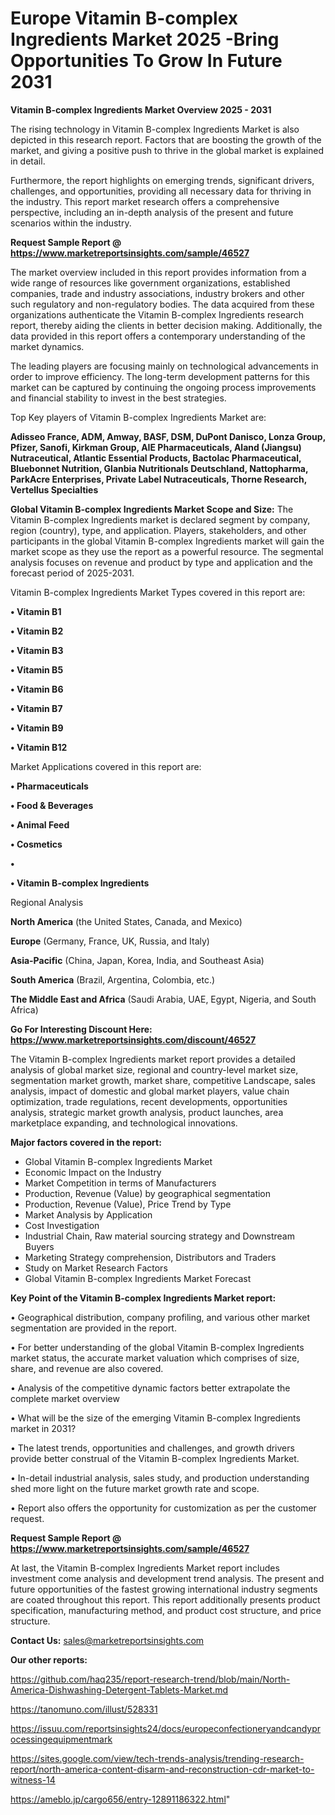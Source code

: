 # Europe Vitamin B-complex Ingredients Market 2025 -Bring Opportunities To Grow In Future 2031

<Strong> Vitamin B-complex Ingredients Market Overview 2025 - 2031</strong>

The rising technology in Vitamin B-complex Ingredients Market is also depicted in this research report. Factors that are boosting the growth of the market, and giving a positive push to thrive in the global market is explained in detail.

Furthermore, the report highlights on emerging trends, significant drivers, challenges, and opportunities, providing all necessary data for thriving in the industry. This report market research offers a comprehensive perspective, including an in-depth analysis of the present and future scenarios within the industry.

<strong>Request Sample Report @ <a href=https://www.marketreportsinsights.com/sample/46527>https://www.marketreportsinsights.com/sample/46527</a></strong>

The market overview included in this report provides information from a wide range of resources like government organizations, established companies, trade and industry associations, industry brokers and other such regulatory and non-regulatory bodies. The data acquired from these organizations authenticate the Vitamin B-complex Ingredients research report, thereby aiding the clients in better decision making. Additionally, the data provided in this report offers a contemporary understanding of the market dynamics.

The leading players are focusing mainly on technological advancements in order to improve efficiency. The long-term development patterns for this market can be captured by continuing the ongoing process improvements and financial stability to invest in the best strategies.

Top Key players of Vitamin B-complex Ingredients Market are:

<strong>Adisseo France, ADM, Amway, BASF, DSM, DuPont Danisco, Lonza Group, Pfizer, Sanofi, Kirkman Group, AIE Pharmaceuticals, Aland (Jiangsu) Nutraceutical, Atlantic Essential Products, Bactolac Pharmaceutical, Bluebonnet Nutrition, Glanbia Nutritionals Deutschland, Nattopharma, ParkAcre Enterprises, Private Label Nutraceuticals, Thorne Research, Vertellus Specialties</strong>

<strong><b>Global Vitamin B-complex Ingredients Market Scope and Size:</b></strong>
The Vitamin B-complex Ingredients market is declared segment by company, region (country), type, and application. Players, stakeholders, and other participants in the global Vitamin B-complex Ingredients market will gain the market scope as they use the report as a powerful resource. The segmental analysis focuses on revenue and product by type and application and the forecast period of 2025-2031.

Vitamin B-complex Ingredients Market Types covered in this report are:

<strong>•  Vitamin B1

•  Vitamin B2

•  Vitamin B3

•  Vitamin B5

•  Vitamin B6

•  Vitamin B7

•  Vitamin B9

•  Vitamin B12</strong>

Market Applications covered in this report are:

<strong>•  Pharmaceuticals

•  Food & Beverages

•  Animal Feed

•  Cosmetics

•  

•  Vitamin B-complex Ingredients</strong> 

Regional Analysis

<strong>North America</strong> (the United States, Canada, and Mexico)

<strong>Europe</strong> (Germany, France, UK, Russia, and Italy)

<strong>Asia-Pacific</strong> (China, Japan, Korea, India, and Southeast Asia)

<strong>South America</strong> (Brazil, Argentina, Colombia, etc.)

<strong>The Middle East and Africa</strong> (Saudi Arabia, UAE, Egypt, Nigeria, and South Africa)

<strong>Go For Interesting Discount Here: <a href=https://www.marketreportsinsights.com/discount/46527>https://www.marketreportsinsights.com/discount/46527</a></strong>

The Vitamin B-complex Ingredients market report provides a detailed analysis of global market size, regional and country-level market size, segmentation market growth, market share, competitive Landscape, sales analysis, impact of domestic and global market players, value chain optimization, trade regulations, recent developments, opportunities analysis, strategic market growth analysis, product launches, area marketplace expanding, and technological innovations.

<strong><b>Major factors covered in the report:</b></strong>
<ul>
  <li>Global Vitamin B-complex Ingredients Market </li>
  <li>Economic Impact on the Industry</li>
  <li>Market Competition in terms of Manufacturers</li>
  <li>Production, Revenue (Value) by geographical segmentation</li>
  <li>Production, Revenue (Value), Price Trend by Type</li>
  <li>Market Analysis by Application</li>
  <li>Cost Investigation</li>
  <li>Industrial Chain, Raw material sourcing strategy and Downstream Buyers</li>
  <li>Marketing Strategy comprehension, Distributors and Traders</li>
  <li>Study on Market Research Factors</li>
  <li>Global Vitamin B-complex Ingredients Market Forecast</li>
</ul>

<strong><b>Key Point of the Vitamin B-complex Ingredients Market report:</b></strong>

• Geographical distribution, company profiling, and various other market segmentation are provided in the report.

• For better understanding of the global Vitamin B-complex Ingredients market status, the accurate market valuation which comprises of size, share, and revenue are also covered.

• Analysis of the competitive dynamic factors better extrapolate the complete market overview

• What will be the size of the emerging Vitamin B-complex Ingredients market in 2031?

• The latest trends, opportunities and challenges, and growth drivers provide better construal of the Vitamin B-complex Ingredients Market.

• In-detail industrial analysis, sales study, and production understanding shed more light on the future market growth rate and scope.

• Report also offers the opportunity for customization as per the customer request.

<strong>Request Sample Report @ <a href=https://www.marketreportsinsights.com/sample/46527>https://www.marketreportsinsights.com/sample/46527</a></strong>

At last, the Vitamin B-complex Ingredients Market report includes investment come analysis and development trend analysis. The present and future opportunities of the fastest growing international industry segments are coated throughout this report. This report additionally presents product specification, manufacturing method, and product cost structure, and price structure.

<strong>Contact Us:</strong>
sales@marketreportsinsights.com

<strong>Our other reports:</strong>

<a href=https://github.com/haq235/report-research-trend/blob/main/North-America-Dishwashing-Detergent-Tablets-Market.md>https://github.com/haq235/report-research-trend/blob/main/North-America-Dishwashing-Detergent-Tablets-Market.md</a>

<a href=https://tanomuno.com/illust/528331>https://tanomuno.com/illust/528331</a>

<a href=https://issuu.com/reportsinsights24/docs/europeconfectioneryandcandyprocessingequipmentmark>https://issuu.com/reportsinsights24/docs/europeconfectioneryandcandyprocessingequipmentmark</a>

<a href=https://sites.google.com/view/tech-trends-analysis/trending-research-report/north-america-content-disarm-and-reconstruction-cdr-market-to-witness-14>https://sites.google.com/view/tech-trends-analysis/trending-research-report/north-america-content-disarm-and-reconstruction-cdr-market-to-witness-14</a>

<a href=https://ameblo.jp/cargo656/entry-12891186322.html>https://ameblo.jp/cargo656/entry-12891186322.html</a>"
